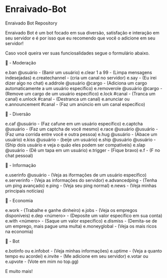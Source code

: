 # Enraivado-Bot
Enraivado Bot Repository

Enraivado Bot é um bot focado em sua diversão, satisfação e interação em seu servidor e é por isso que eu recomendo que você o adicione em seu servidor!

Caso você queira ver suas funciosalidades segue o formulário abaixo.


📌 - Moderação


e.ban @usuário - (Banir um usuário) e.clear 1 a 99 - (Limpa mensagens indesejadas) e.createchannel - (cria um canal no servidor) e.say - (Eu irei dizer algo no chat) e.addrole @usuário @cargo - (Adiciona um cargo automaticamente a um usuário específico) e.removerole @usuário @cargo - (Remove um cargo de um usuário específico) e.lock #canal - (Tranca um canal) e.unlock #canal - (Destranca um canal) e.anunciar ou e.announcement #canal - (Faz um anúncio em um canal específico)

🥳 - Diversão


e.caf @usuário - (Faz cafune em um usuário específico) e.captcha @usuário - (Faz um captcha de você mesmo) e.race @usuário @usuário - (Faz uma corrida entre você e outra pessoa) e.hug @usuário - (Abace um usuário) e.kiss @usuário - (beije um usuário) e.ship @usuário @usuário - (Ship dois usuário e veja o quão eles podem ser compatíveis) e.slap @usuário - (Dê um tapa em um usuário) e.trigger - (Fique bravo) e.f - (F no chat pessoal)

💁 - Informação


e.userinfo @usuário - (Veja as iformações de um usuário específico) e.serverinfo - (Veja as informações do servidor) e.advancedping - (Tenha um ping avançado) e.ping - (Veja seu ping normal) e.news - (Veja minhas principais notícias)

💸 - Economia


e.work - (Trabalhe e ganhe dinheiro) e.jobs - (Veja os empregos disponíveis) e.dep <número> - (Deposite um valor específico em sua conta) e.with <número> - (Saque um valor específico) e.dismiss - (Demita-se de um emprego, mais pague uma multa) e.moneyglobal - (Veja os mais ricos na economia)

🤖 - Bot


e.botinfo ou e.infobot - (Veja minhas informações) e.uptime - (Veja a quanto tempo eu acordei) e.invite - (Me adicione em seu servidor) e.votar ou e.upvote - (Vote em mim no top.gg)

E muito mais!
